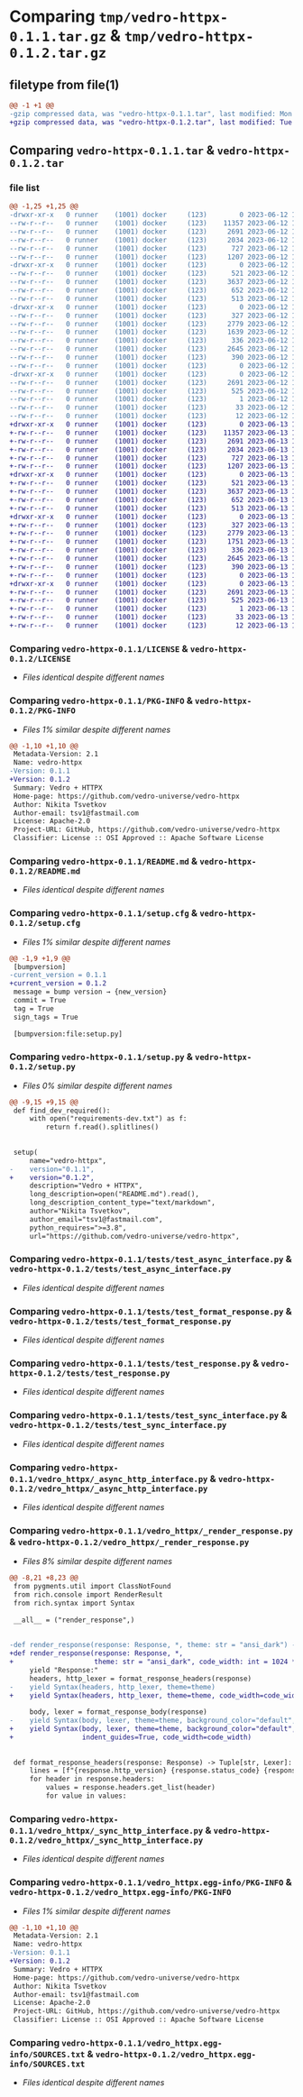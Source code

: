 # Comparing `tmp/vedro-httpx-0.1.1.tar.gz` & `tmp/vedro-httpx-0.1.2.tar.gz`

## filetype from file(1)

```diff
@@ -1 +1 @@
-gzip compressed data, was "vedro-httpx-0.1.1.tar", last modified: Mon Jun 12 15:51:48 2023, max compression
+gzip compressed data, was "vedro-httpx-0.1.2.tar", last modified: Tue Jun 13 15:51:52 2023, max compression
```

## Comparing `vedro-httpx-0.1.1.tar` & `vedro-httpx-0.1.2.tar`

### file list

```diff
@@ -1,25 +1,25 @@
-drwxr-xr-x   0 runner    (1001) docker     (123)        0 2023-06-12 15:51:48.609881 vedro-httpx-0.1.1/
--rw-r--r--   0 runner    (1001) docker     (123)    11357 2023-06-12 15:51:36.000000 vedro-httpx-0.1.1/LICENSE
--rw-r--r--   0 runner    (1001) docker     (123)     2691 2023-06-12 15:51:48.609881 vedro-httpx-0.1.1/PKG-INFO
--rw-r--r--   0 runner    (1001) docker     (123)     2034 2023-06-12 15:51:36.000000 vedro-httpx-0.1.1/README.md
--rw-r--r--   0 runner    (1001) docker     (123)      727 2023-06-12 15:51:48.613881 vedro-httpx-0.1.1/setup.cfg
--rw-r--r--   0 runner    (1001) docker     (123)     1207 2023-06-12 15:51:36.000000 vedro-httpx-0.1.1/setup.py
-drwxr-xr-x   0 runner    (1001) docker     (123)        0 2023-06-12 15:51:48.609881 vedro-httpx-0.1.1/tests/
--rw-r--r--   0 runner    (1001) docker     (123)      521 2023-06-12 15:51:36.000000 vedro-httpx-0.1.1/tests/test_async_interface.py
--rw-r--r--   0 runner    (1001) docker     (123)     3637 2023-06-12 15:51:36.000000 vedro-httpx-0.1.1/tests/test_format_response.py
--rw-r--r--   0 runner    (1001) docker     (123)      652 2023-06-12 15:51:36.000000 vedro-httpx-0.1.1/tests/test_response.py
--rw-r--r--   0 runner    (1001) docker     (123)      513 2023-06-12 15:51:36.000000 vedro-httpx-0.1.1/tests/test_sync_interface.py
-drwxr-xr-x   0 runner    (1001) docker     (123)        0 2023-06-12 15:51:48.609881 vedro-httpx-0.1.1/vedro_httpx/
--rw-r--r--   0 runner    (1001) docker     (123)      327 2023-06-12 15:51:36.000000 vedro-httpx-0.1.1/vedro_httpx/__init__.py
--rw-r--r--   0 runner    (1001) docker     (123)     2779 2023-06-12 15:51:36.000000 vedro-httpx-0.1.1/vedro_httpx/_async_http_interface.py
--rw-r--r--   0 runner    (1001) docker     (123)     1639 2023-06-12 15:51:36.000000 vedro-httpx-0.1.1/vedro_httpx/_render_response.py
--rw-r--r--   0 runner    (1001) docker     (123)      336 2023-06-12 15:51:36.000000 vedro-httpx-0.1.1/vedro_httpx/_response.py
--rw-r--r--   0 runner    (1001) docker     (123)     2645 2023-06-12 15:51:36.000000 vedro-httpx-0.1.1/vedro_httpx/_sync_http_interface.py
--rw-r--r--   0 runner    (1001) docker     (123)      390 2023-06-12 15:51:36.000000 vedro-httpx-0.1.1/vedro_httpx/_vedro_httpx.py
--rw-r--r--   0 runner    (1001) docker     (123)        0 2023-06-12 15:51:36.000000 vedro-httpx-0.1.1/vedro_httpx/py.typed
-drwxr-xr-x   0 runner    (1001) docker     (123)        0 2023-06-12 15:51:48.609881 vedro-httpx-0.1.1/vedro_httpx.egg-info/
--rw-r--r--   0 runner    (1001) docker     (123)     2691 2023-06-12 15:51:48.000000 vedro-httpx-0.1.1/vedro_httpx.egg-info/PKG-INFO
--rw-r--r--   0 runner    (1001) docker     (123)      525 2023-06-12 15:51:48.000000 vedro-httpx-0.1.1/vedro_httpx.egg-info/SOURCES.txt
--rw-r--r--   0 runner    (1001) docker     (123)        1 2023-06-12 15:51:48.000000 vedro-httpx-0.1.1/vedro_httpx.egg-info/dependency_links.txt
--rw-r--r--   0 runner    (1001) docker     (123)       33 2023-06-12 15:51:48.000000 vedro-httpx-0.1.1/vedro_httpx.egg-info/requires.txt
--rw-r--r--   0 runner    (1001) docker     (123)       12 2023-06-12 15:51:48.000000 vedro-httpx-0.1.1/vedro_httpx.egg-info/top_level.txt
+drwxr-xr-x   0 runner    (1001) docker     (123)        0 2023-06-13 15:51:52.150869 vedro-httpx-0.1.2/
+-rw-r--r--   0 runner    (1001) docker     (123)    11357 2023-06-13 15:51:39.000000 vedro-httpx-0.1.2/LICENSE
+-rw-r--r--   0 runner    (1001) docker     (123)     2691 2023-06-13 15:51:52.150869 vedro-httpx-0.1.2/PKG-INFO
+-rw-r--r--   0 runner    (1001) docker     (123)     2034 2023-06-13 15:51:39.000000 vedro-httpx-0.1.2/README.md
+-rw-r--r--   0 runner    (1001) docker     (123)      727 2023-06-13 15:51:52.150869 vedro-httpx-0.1.2/setup.cfg
+-rw-r--r--   0 runner    (1001) docker     (123)     1207 2023-06-13 15:51:39.000000 vedro-httpx-0.1.2/setup.py
+drwxr-xr-x   0 runner    (1001) docker     (123)        0 2023-06-13 15:51:52.146870 vedro-httpx-0.1.2/tests/
+-rw-r--r--   0 runner    (1001) docker     (123)      521 2023-06-13 15:51:39.000000 vedro-httpx-0.1.2/tests/test_async_interface.py
+-rw-r--r--   0 runner    (1001) docker     (123)     3637 2023-06-13 15:51:39.000000 vedro-httpx-0.1.2/tests/test_format_response.py
+-rw-r--r--   0 runner    (1001) docker     (123)      652 2023-06-13 15:51:39.000000 vedro-httpx-0.1.2/tests/test_response.py
+-rw-r--r--   0 runner    (1001) docker     (123)      513 2023-06-13 15:51:39.000000 vedro-httpx-0.1.2/tests/test_sync_interface.py
+drwxr-xr-x   0 runner    (1001) docker     (123)        0 2023-06-13 15:51:52.150869 vedro-httpx-0.1.2/vedro_httpx/
+-rw-r--r--   0 runner    (1001) docker     (123)      327 2023-06-13 15:51:39.000000 vedro-httpx-0.1.2/vedro_httpx/__init__.py
+-rw-r--r--   0 runner    (1001) docker     (123)     2779 2023-06-13 15:51:39.000000 vedro-httpx-0.1.2/vedro_httpx/_async_http_interface.py
+-rw-r--r--   0 runner    (1001) docker     (123)     1751 2023-06-13 15:51:39.000000 vedro-httpx-0.1.2/vedro_httpx/_render_response.py
+-rw-r--r--   0 runner    (1001) docker     (123)      336 2023-06-13 15:51:39.000000 vedro-httpx-0.1.2/vedro_httpx/_response.py
+-rw-r--r--   0 runner    (1001) docker     (123)     2645 2023-06-13 15:51:39.000000 vedro-httpx-0.1.2/vedro_httpx/_sync_http_interface.py
+-rw-r--r--   0 runner    (1001) docker     (123)      390 2023-06-13 15:51:39.000000 vedro-httpx-0.1.2/vedro_httpx/_vedro_httpx.py
+-rw-r--r--   0 runner    (1001) docker     (123)        0 2023-06-13 15:51:39.000000 vedro-httpx-0.1.2/vedro_httpx/py.typed
+drwxr-xr-x   0 runner    (1001) docker     (123)        0 2023-06-13 15:51:52.150869 vedro-httpx-0.1.2/vedro_httpx.egg-info/
+-rw-r--r--   0 runner    (1001) docker     (123)     2691 2023-06-13 15:51:52.000000 vedro-httpx-0.1.2/vedro_httpx.egg-info/PKG-INFO
+-rw-r--r--   0 runner    (1001) docker     (123)      525 2023-06-13 15:51:52.000000 vedro-httpx-0.1.2/vedro_httpx.egg-info/SOURCES.txt
+-rw-r--r--   0 runner    (1001) docker     (123)        1 2023-06-13 15:51:52.000000 vedro-httpx-0.1.2/vedro_httpx.egg-info/dependency_links.txt
+-rw-r--r--   0 runner    (1001) docker     (123)       33 2023-06-13 15:51:52.000000 vedro-httpx-0.1.2/vedro_httpx.egg-info/requires.txt
+-rw-r--r--   0 runner    (1001) docker     (123)       12 2023-06-13 15:51:52.000000 vedro-httpx-0.1.2/vedro_httpx.egg-info/top_level.txt
```

### Comparing `vedro-httpx-0.1.1/LICENSE` & `vedro-httpx-0.1.2/LICENSE`

 * *Files identical despite different names*

### Comparing `vedro-httpx-0.1.1/PKG-INFO` & `vedro-httpx-0.1.2/PKG-INFO`

 * *Files 1% similar despite different names*

```diff
@@ -1,10 +1,10 @@
 Metadata-Version: 2.1
 Name: vedro-httpx
-Version: 0.1.1
+Version: 0.1.2
 Summary: Vedro + HTTPX
 Home-page: https://github.com/vedro-universe/vedro-httpx
 Author: Nikita Tsvetkov
 Author-email: tsv1@fastmail.com
 License: Apache-2.0
 Project-URL: GitHub, https://github.com/vedro-universe/vedro-httpx
 Classifier: License :: OSI Approved :: Apache Software License
```

### Comparing `vedro-httpx-0.1.1/README.md` & `vedro-httpx-0.1.2/README.md`

 * *Files identical despite different names*

### Comparing `vedro-httpx-0.1.1/setup.cfg` & `vedro-httpx-0.1.2/setup.cfg`

 * *Files 1% similar despite different names*

```diff
@@ -1,9 +1,9 @@
 [bumpversion]
-current_version = 0.1.1
+current_version = 0.1.2
 message = bump version → {new_version}
 commit = True
 tag = True
 sign_tags = True
 
 [bumpversion:file:setup.py]
```

### Comparing `vedro-httpx-0.1.1/setup.py` & `vedro-httpx-0.1.2/setup.py`

 * *Files 0% similar despite different names*

```diff
@@ -9,15 +9,15 @@
 def find_dev_required():
     with open("requirements-dev.txt") as f:
         return f.read().splitlines()
 
 
 setup(
     name="vedro-httpx",
-    version="0.1.1",
+    version="0.1.2",
     description="Vedro + HTTPX",
     long_description=open("README.md").read(),
     long_description_content_type="text/markdown",
     author="Nikita Tsvetkov",
     author_email="tsv1@fastmail.com",
     python_requires=">=3.8",
     url="https://github.com/vedro-universe/vedro-httpx",
```

### Comparing `vedro-httpx-0.1.1/tests/test_async_interface.py` & `vedro-httpx-0.1.2/tests/test_async_interface.py`

 * *Files identical despite different names*

### Comparing `vedro-httpx-0.1.1/tests/test_format_response.py` & `vedro-httpx-0.1.2/tests/test_format_response.py`

 * *Files identical despite different names*

### Comparing `vedro-httpx-0.1.1/tests/test_response.py` & `vedro-httpx-0.1.2/tests/test_response.py`

 * *Files identical despite different names*

### Comparing `vedro-httpx-0.1.1/tests/test_sync_interface.py` & `vedro-httpx-0.1.2/tests/test_sync_interface.py`

 * *Files identical despite different names*

### Comparing `vedro-httpx-0.1.1/vedro_httpx/_async_http_interface.py` & `vedro-httpx-0.1.2/vedro_httpx/_async_http_interface.py`

 * *Files identical despite different names*

### Comparing `vedro-httpx-0.1.1/vedro_httpx/_render_response.py` & `vedro-httpx-0.1.2/vedro_httpx/_render_response.py`

 * *Files 8% similar despite different names*

```diff
@@ -8,21 +8,23 @@
 from pygments.util import ClassNotFound
 from rich.console import RenderResult
 from rich.syntax import Syntax
 
 __all__ = ("render_response",)
 
 
-def render_response(response: Response, *, theme: str = "ansi_dark") -> RenderResult:
+def render_response(response: Response, *,
+                    theme: str = "ansi_dark", code_width: int = 1024 ** 2) -> RenderResult:
     yield "Response:"
     headers, http_lexer = format_response_headers(response)
-    yield Syntax(headers, http_lexer, theme=theme)
+    yield Syntax(headers, http_lexer, theme=theme, code_width=code_width)
 
     body, lexer = format_response_body(response)
-    yield Syntax(body, lexer, theme=theme, background_color="default", indent_guides=True)
+    yield Syntax(body, lexer, theme=theme, background_color="default",
+                 indent_guides=True, code_width=code_width)
 
 
 def format_response_headers(response: Response) -> Tuple[str, Lexer]:
     lines = [f"{response.http_version} {response.status_code} {response.reason_phrase}"]
     for header in response.headers:
         values = response.headers.get_list(header)
         for value in values:
```

### Comparing `vedro-httpx-0.1.1/vedro_httpx/_sync_http_interface.py` & `vedro-httpx-0.1.2/vedro_httpx/_sync_http_interface.py`

 * *Files identical despite different names*

### Comparing `vedro-httpx-0.1.1/vedro_httpx.egg-info/PKG-INFO` & `vedro-httpx-0.1.2/vedro_httpx.egg-info/PKG-INFO`

 * *Files 1% similar despite different names*

```diff
@@ -1,10 +1,10 @@
 Metadata-Version: 2.1
 Name: vedro-httpx
-Version: 0.1.1
+Version: 0.1.2
 Summary: Vedro + HTTPX
 Home-page: https://github.com/vedro-universe/vedro-httpx
 Author: Nikita Tsvetkov
 Author-email: tsv1@fastmail.com
 License: Apache-2.0
 Project-URL: GitHub, https://github.com/vedro-universe/vedro-httpx
 Classifier: License :: OSI Approved :: Apache Software License
```

### Comparing `vedro-httpx-0.1.1/vedro_httpx.egg-info/SOURCES.txt` & `vedro-httpx-0.1.2/vedro_httpx.egg-info/SOURCES.txt`

 * *Files identical despite different names*

